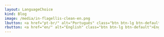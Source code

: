 ```yaml
---
layout: LanguageChoice
kind: Blog
image: /media/in-flagellis-clean-en.png
lbutton: <a href="pt-br/" alt="Português" class="btn btn-lg btn-default">Português</a>
rbutton: <a href="en/" alt="English" class="btn btn-lg btn-default">English</a>
---
```


